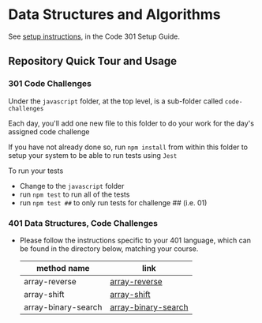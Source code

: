 # Data Structures and Algorithms

See [setup instructions](https://codefellows.github.io/setup-guide/code-301/3-code-challenges), in the Code 301 Setup Guide.

## Repository Quick Tour and Usage

### 301 Code Challenges

Under the `javascript` folder, at the top level, is a sub-folder called `code-challenges`

Each day, you'll add one new file to this folder to do your work for the day's assigned code challenge

If you have not already done so, run `npm install` from within this folder to setup your system to be able to run tests using `Jest`

To run your tests

- Change to the `javascript` folder
- run `npm test` to run all of the tests
- run `npm test ##` to only run tests for challenge ## (i.e. 01)

### 401 Data Structures, Code Challenges

- Please follow the instructions specific to your 401 language, which can be found in the directory below, matching your course.

  method name           | link
  --------------------- | -------------
  array-reverse         | [array-reverse](./python/code_challenges/array-reverse/README.md)
  array-shift           | [array-shift](./python/code_challenges/array-insert-shift/README.md)
  array-binary-search   | [array-binary-search](python/code_challenges/array-binary-search/README.md)

